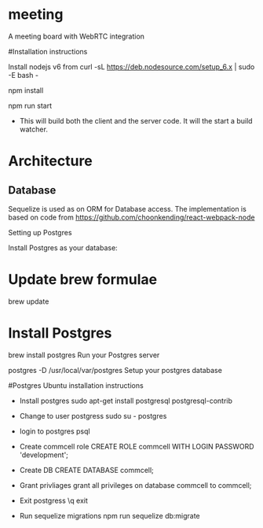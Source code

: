 # meeting
A meeting board with WebRTC integration

#Installation instructions

Install nodejs v6 from
curl -sL https://deb.nodesource.com/setup_6.x | sudo -E bash -

npm install

npm run start
- This will build both the client and the server code. It will the start a build watcher.


# Architecture

## Database
Sequelize is used as on ORM for Database access. The implementation is based on code from
https://github.com/choonkending/react-webpack-node

Setting up Postgres

Install Postgres as your database:

# Update brew formulae
brew update
# Install Postgres
brew install postgres
Run your Postgres server

postgres -D /usr/local/var/postgres
Setup your postgres database

#Postgres Ubuntu installation instructions

- Install postgres
sudo apt-get install postgresql postgresql-contrib

- Change to user postgress
sudo su - postgres

- login to postgres
psql

- Create commcell role
CREATE ROLE commcell WITH LOGIN PASSWORD 'development';

- Create DB
CREATE DATABASE commcell;

- Grant privliages
grant all privileges on database commcell to commcell;

- Exit postgress
\q
exit

- Run sequelize migrations
npm run sequelize db:migrate
